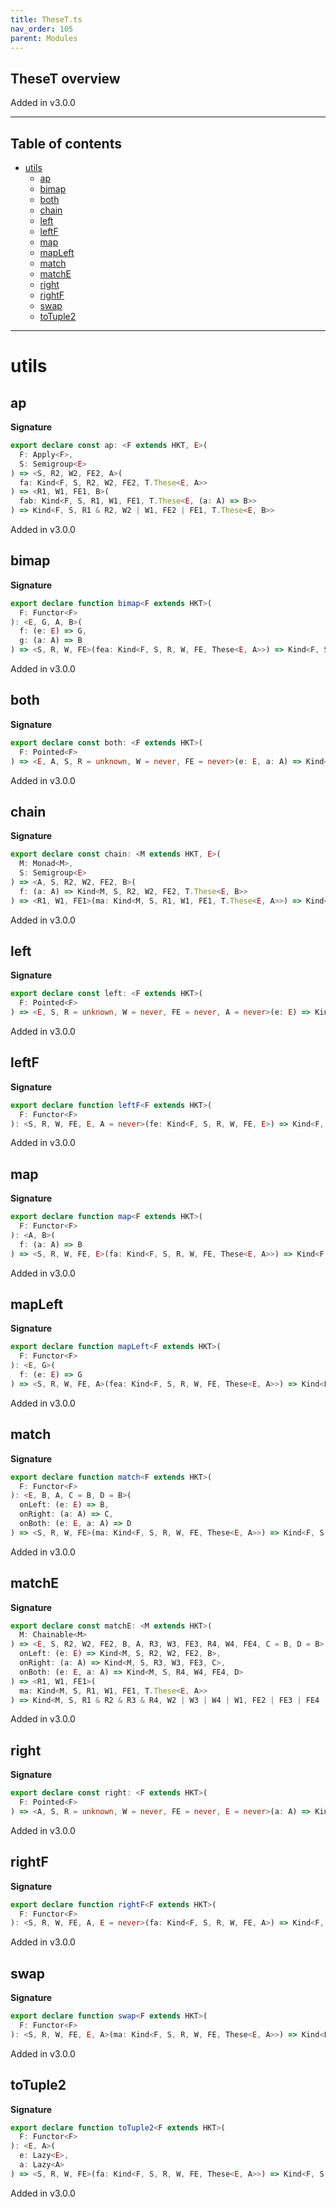 ```yaml
---
title: TheseT.ts
nav_order: 105
parent: Modules
---
```


## TheseT overview

Added in v3.0.0

---

<h2 class="text-delta">Table of contents</h2>

- [utils](#utils)
  - [ap](#ap)
  - [bimap](#bimap)
  - [both](#both)
  - [chain](#chain)
  - [left](#left)
  - [leftF](#leftf)
  - [map](#map)
  - [mapLeft](#mapleft)
  - [match](#match)
  - [matchE](#matche)
  - [right](#right)
  - [rightF](#rightf)
  - [swap](#swap)
  - [toTuple2](#totuple2)

---

# utils

## ap

**Signature**

```ts
export declare const ap: <F extends HKT, E>(
  F: Apply<F>,
  S: Semigroup<E>
) => <S, R2, W2, FE2, A>(
  fa: Kind<F, S, R2, W2, FE2, T.These<E, A>>
) => <R1, W1, FE1, B>(
  fab: Kind<F, S, R1, W1, FE1, T.These<E, (a: A) => B>>
) => Kind<F, S, R1 & R2, W2 | W1, FE2 | FE1, T.These<E, B>>
```

Added in v3.0.0

## bimap

**Signature**

```ts
export declare function bimap<F extends HKT>(
  F: Functor<F>
): <E, G, A, B>(
  f: (e: E) => G,
  g: (a: A) => B
) => <S, R, W, FE>(fea: Kind<F, S, R, W, FE, These<E, A>>) => Kind<F, S, R, W, FE, These<G, B>>
```

Added in v3.0.0

## both

**Signature**

```ts
export declare const both: <F extends HKT>(
  F: Pointed<F>
) => <E, A, S, R = unknown, W = never, FE = never>(e: E, a: A) => Kind<F, S, R, W, FE, T.These<E, A>>
```

Added in v3.0.0

## chain

**Signature**

```ts
export declare const chain: <M extends HKT, E>(
  M: Monad<M>,
  S: Semigroup<E>
) => <A, S, R2, W2, FE2, B>(
  f: (a: A) => Kind<M, S, R2, W2, FE2, T.These<E, B>>
) => <R1, W1, FE1>(ma: Kind<M, S, R1, W1, FE1, T.These<E, A>>) => Kind<M, S, R1 & R2, W2 | W1, FE2 | FE1, T.These<E, B>>
```

Added in v3.0.0

## left

**Signature**

```ts
export declare const left: <F extends HKT>(
  F: Pointed<F>
) => <E, S, R = unknown, W = never, FE = never, A = never>(e: E) => Kind<F, S, R, W, FE, T.These<E, A>>
```

Added in v3.0.0

## leftF

**Signature**

```ts
export declare function leftF<F extends HKT>(
  F: Functor<F>
): <S, R, W, FE, E, A = never>(fe: Kind<F, S, R, W, FE, E>) => Kind<F, S, R, W, FE, These<E, A>>
```

Added in v3.0.0

## map

**Signature**

```ts
export declare function map<F extends HKT>(
  F: Functor<F>
): <A, B>(
  f: (a: A) => B
) => <S, R, W, FE, E>(fa: Kind<F, S, R, W, FE, These<E, A>>) => Kind<F, S, R, W, FE, These<E, B>>
```

Added in v3.0.0

## mapLeft

**Signature**

```ts
export declare function mapLeft<F extends HKT>(
  F: Functor<F>
): <E, G>(
  f: (e: E) => G
) => <S, R, W, FE, A>(fea: Kind<F, S, R, W, FE, These<E, A>>) => Kind<F, S, R, W, FE, These<G, A>>
```

Added in v3.0.0

## match

**Signature**

```ts
export declare function match<F extends HKT>(
  F: Functor<F>
): <E, B, A, C = B, D = B>(
  onLeft: (e: E) => B,
  onRight: (a: A) => C,
  onBoth: (e: E, a: A) => D
) => <S, R, W, FE>(ma: Kind<F, S, R, W, FE, These<E, A>>) => Kind<F, S, R, W, FE, B | C | D>
```

Added in v3.0.0

## matchE

**Signature**

```ts
export declare const matchE: <M extends HKT>(
  M: Chainable<M>
) => <E, S, R2, W2, FE2, B, A, R3, W3, FE3, R4, W4, FE4, C = B, D = B>(
  onLeft: (e: E) => Kind<M, S, R2, W2, FE2, B>,
  onRight: (a: A) => Kind<M, S, R3, W3, FE3, C>,
  onBoth: (e: E, a: A) => Kind<M, S, R4, W4, FE4, D>
) => <R1, W1, FE1>(
  ma: Kind<M, S, R1, W1, FE1, T.These<E, A>>
) => Kind<M, S, R1 & R2 & R3 & R4, W2 | W3 | W4 | W1, FE2 | FE3 | FE4 | FE1, B | C | D>
```

Added in v3.0.0

## right

**Signature**

```ts
export declare const right: <F extends HKT>(
  F: Pointed<F>
) => <A, S, R = unknown, W = never, FE = never, E = never>(a: A) => Kind<F, S, R, W, FE, T.These<E, A>>
```

Added in v3.0.0

## rightF

**Signature**

```ts
export declare function rightF<F extends HKT>(
  F: Functor<F>
): <S, R, W, FE, A, E = never>(fa: Kind<F, S, R, W, FE, A>) => Kind<F, S, R, W, FE, These<E, A>>
```

Added in v3.0.0

## swap

**Signature**

```ts
export declare function swap<F extends HKT>(
  F: Functor<F>
): <S, R, W, FE, E, A>(ma: Kind<F, S, R, W, FE, These<E, A>>) => Kind<F, S, R, W, FE, These<A, E>>
```

Added in v3.0.0

## toTuple2

**Signature**

```ts
export declare function toTuple2<F extends HKT>(
  F: Functor<F>
): <E, A>(
  e: Lazy<E>,
  a: Lazy<A>
) => <S, R, W, FE>(fa: Kind<F, S, R, W, FE, These<E, A>>) => Kind<F, S, R, W, FE, readonly [E, A]>
```

Added in v3.0.0
